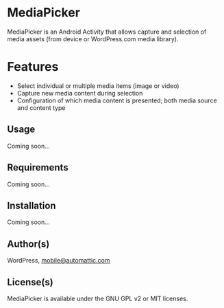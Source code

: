 # MediaPicker
MediaPicker is an Android Activity that allows capture and selection of media assets (from device or WordPress.com media library).

# Features
* Select individual or multiple media items (image or video)
* Capture new media content during selection
* Configuration of which media content is presented; both media source and content type

## Usage
Coming soon...

## Requirements
Coming soon...

## Installation
Coming soon...

## Author(s)
WordPress, mobile@automattic.com

## License(s)
MediaPicker is available under the GNU GPL v2 or MIT licenses.
